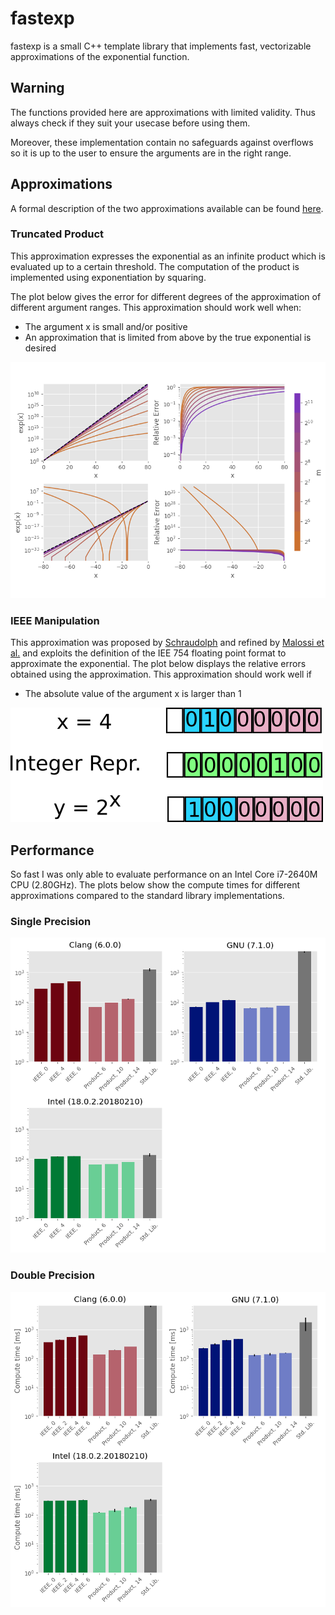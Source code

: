 # fastexp

fastexp is a small C++ template library that implements
fast, vectorizable approximations of the exponential function.

## Warning

The functions provided here are approximations with limited
validity. Thus always check if they suit your usecase before
using them.

Moreover, these implementation contain no safeguards against
overflows so it is up to the user to ensure the arguments are
in the right range.

## Approximations

A formal description of the two approximations available can be
found [here](spfrnd.de/posts/2018-03-10-fast-exponential.html).

### Truncated Product

This approximation expresses the exponential as an infinite
product which is evaluated up to a certain threshold. The
computation of the product is implemented using exponentiation
by squaring.

The plot below gives the error for different degrees
of the approximation of different argument ranges. This
approximation should work well when:

- The argument x is small and/or positive
- An approximation that is limited from above by the true
  exponential is desired

![img](./plots/fastexp_product_1.png)

### IEEE Manipulation

This approximation was proposed by [Schraudolph](https://www.mitpressjournals.org/doi/abs/10.1162/089976699300016467) and refined by [Malossi et al.](https://www.researchgate.net/publication/272178514_Fast_Exponential_Computation_on_SIMD_Architectures) and exploits
the definition of the IEE 754 floating point format to approximate the
exponential. The plot below displays the relative errors obtained using
the approximation. This approximation should work well if

- The absolute value of the argument x is larger than 1

![img](./plots/fastexp_schraudolph_1.png)

## Performance

So fast I was only able to evaluate performance on an
Intel Core i7-2640M CPU (2.80GHz). The plots below show
the compute times for different approximations compared
to the standard library implementations.

### Single Precision

![img](./plots/fastexp_times_single.png)

### Double Precision

![img](./plots/fastexp_times_double.png)

